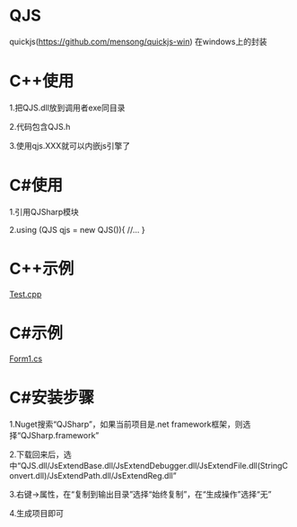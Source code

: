 # QJS

quickjs(https://github.com/mensong/quickjs-win) 在windows上的封装

# C++使用

1.把QJS.dll放到调用者exe同目录

2.代码包含QJS.h

3.使用qjs.XXX就可以内嵌js引擎了

# C#使用

1.引用QJSharp模块

2.using (QJS qjs = new QJS()){ //... }

# C++示例

[Test.cpp](https://github.com/mensong/QJS/blob/master/Test/Test.cpp "Test.cpp")

# C#示例

[Form1.cs](https://github.com/mensong/QJS/blob/master/CSharp/QJSharpTest/Form1.cs "Form1.cs")

# C#安装步骤

1.Nuget搜索“QJSharp”，如果当前项目是.net framework框架，则选择“QJSharp.framework”

2.下载回来后，选中“QJS.dll/JsExtendBase.dll/JsExtendDebugger.dll/JsExtendFile.dll(StringConvert.dll)/JsExtendPath.dll/JsExtendReg.dll”

3.右键->属性，在“复制到输出目录”选择“始终复制”，在“生成操作”选择“无”

4.生成项目即可